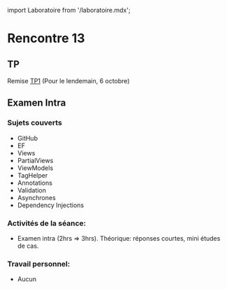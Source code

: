 import Laboratoire from '/laboratoire.mdx';

# Rencontre 13

## TP
Remise [TP1](/tp/tp1) (Pour le lendemain, 6 octobre)

## Examen Intra  
### Sujets couverts
- GitHub
- EF
- Views
- PartialViews
- ViewModels
- TagHelper
- Annotations
- Validation
- Asynchrones
- Dependency Injections 

### Activités de la séance: 
- Examen intra (2hrs => 3hrs). Théorique: réponses courtes, mini études de cas.

### Travail personnel: 
- Aucun 